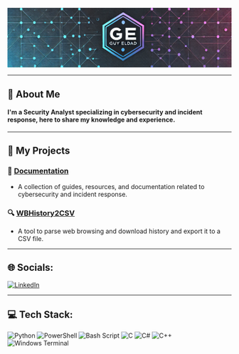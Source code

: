 <p align="center">
  <img src="https://github.com/GuyEldad/GuyEldad/blob/main/GE.png?raw=true" alt="Banner">
</p>

---

## 💫 About Me
#### I'm a Security Analyst specializing in cybersecurity and incident response, here to share my knowledge and experience.

---

## 💼 My Projects

### 📖 [Documentation](https://github.com/GuyEldad/Documentation)
- A collection of guides, resources, and documentation related to cybersecurity and incident response.

### 🔍 [WBHistory2CSV](https://github.com/GuyEldad/WBHistory2CSV)
- A tool to parse web browsing and download history and export it to a CSV file.

---

## 🌐 Socials:
[<img src="https://cdn.jsdelivr.net/npm/simple-icons@9.6.0/icons/linkedin.svg" alt="LinkedIn" width="40px" height="40px">](https://www.linkedin.com/in/guy-eldad/)

---

## 💻 Tech Stack:
![Python](https://img.shields.io/badge/python-3670A0?style=for-the-badge&logo=python&logoColor=ffdd54) 
![PowerShell](https://img.shields.io/badge/PowerShell-%235391FE.svg?style=for-the-badge&logo=powershell&logoColor=white) 
![Bash Script](https://img.shields.io/badge/bash_script-%23121011.svg?style=for-the-badge&logo=gnu-bash&logoColor=white) 
![C](https://img.shields.io/badge/c-%2300599C.svg?style=for-the-badge&logo=c&logoColor=white) 
![C#](https://img.shields.io/badge/c%23-%23239120.svg?style=for-the-badge&logo=csharp&logoColor=white) 
![C++](https://img.shields.io/badge/c++-%2300599C.svg?style=for-the-badge&logo=c%2B%2B&logoColor=white) 
![Windows Terminal](https://img.shields.io/badge/Windows%20Terminal-%234D4D4D.svg?style=for-the-badge&logo=windows-terminal&logoColor=white)
